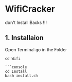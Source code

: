 # WifiCracker

don't Install Backs !!!

## 1. Installaion
Open Terminal go in the Folder

```console
cd Wifi

```console
cd Install
bash install.sh
```
